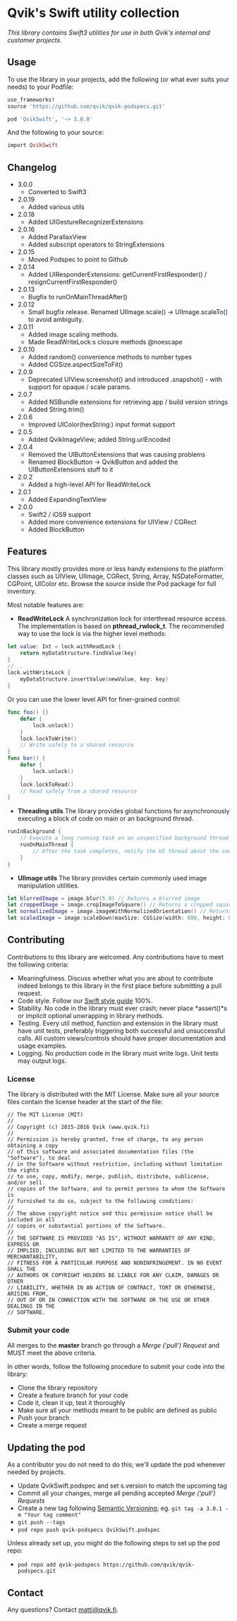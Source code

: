 # Qvik's Swift utility collection

*This library contains Swift3 utilities for use in both Qvik's internal and customer projects.*

## Usage

To use the library in your projects, add the following (or what ever suits your needs) to your Podfile:

```ruby
use_frameworks!
source 'https://github.com/qvik/qvik-podspecs.git'

pod 'QvikSwift', '~> 3.0.0'
```

And the following to your source:

```ruby
import QvikSwift
```

## Changelog

* 3.0.0
    * Converted to Swift3
* 2.0.19 
    * Added various utils
* 2.0.18 
    * Added UIGestureRecognizerExtensions
* 2.0.16
    * Added ParallaxView
    * Added subscript operators to StringExtensions
* 2.0.15
    * Moved Podspec to point to Github
* 2.0.14
    * Added UIResponderExtensions: getCurrentFirstResponder() / resignCurrentFirstResponder()
* 2.0.13
    * Bugfix to runOnMainThreadAfter()
* 2.0.12
    * Small bugfix release. Renamed UIImage.scale() -> UIImage.scaleTo() to avoid ambiguity.
* 2.0.11 
    * Added image scaling methods. 
    * Made ReadWriteLock:s closure methods @noescape
* 2.0.10 
    * Added random() convenience methods to number types
    * Added CGSize.aspectSizeToFit() 
* 2.0.9
    * Deprecated UIView.screenshot() and introduced .snapshot() - with support for opaque / scale params.
* 2.0.7
    * Added NSBundle extensions for retrieving app / build version strings
    * Added String.trim()
* 2.0.6 
    * Improved UIColor(hexString:) input format support
* 2.0.5
    * Added QvikImageView; added String.urlEncoded
* 2.0.4
    * Removed the UIButtonExtensions that was causing problems
    * Renamed BlockButton -> QvikButton and added the UIButtonExtensions stuff to it
* 2.0.2 
	* Added a high-level API for ReadWriteLock
* 2.0.1
	* Added ExpandingTextView
* 2.0.0
	* Swift2 / iOS9 support
	* Added more convenience extensions for UIView / CGRect
	* Added BlockButton

## Features

This library mostly provides more or less handy extensions to the platform classes such as UIView, UIImage, CGRect, String, Array, NSDateFormatter, CGPoint, UIColor etc. Browse the source inside the Pod package for full inventory. 

Most notable features are:


* **ReadWriteLock**
A synchronization lock for interthread resource access. The implementation is based on **pthread_rwlock_t**.
The recommended way to use the lock is via the higher level methods:
```swift
let value: Int = lock.withReadLock {
	return myDataStructure.findValue(key)
}
// .. 
lock.withWriteLock {
	myDataStructure.insertValue(newValue, key: key)
}
```
Or you can use the lower level API for finer-grained control:
```swift
func foo() {}
	defer {
		lock.unlock()
	}
	lock.lockToWrite()
	// Write safely to a shared resource
}
func bar() {
	defer {
	    lock.unlock()
    }
    lock.lockToRead()
    // Read safely from a shared resource
}
```

* **Threading utils**
The library provides global functions for asynchronously executing a block of code on main or an background thread.
```swift
runInBackground {
	// Execute a long running task on an unspecified background thread
    runOnMainThread {
    	// After the task completes, notify the UI thread about the completion
    }
}
```

* **UIImage utils**
The library provides certain commonly used image manipulation utilities.
```swift
let blurredImage = image.blur(5.0) // Returns a blurred image
let croppedImage = image.cropImageToSquare() // Returns a cropped square image from the middle of the original
let normalizedImage = image.imageWithNormalizedOrientation() // Returns an image with any orientation information removed
let scaledImage = image.scaleDown(maxSize: CGSize(width: 800, height: 800)) // Returns an image with max size 800x800, scaled down if required, with original aspect ratio
```

## Contributing 

Contributions to this library are welcomed. Any contributions have to meet the following criteria:

* Meaningfulness. Discuss whether what you are about to contribute indeed belongs to this library in the first place before submitting a pull request.
* Code style. Follow our [Swift style guide](https://github.com/qvik/swift) 100%.
* Stability. No code in the library must ever crash; never place *assert()*s or implicit optional unwrapping in library methods.
* Testing. Every util method, function and extension in the library must have unit tests, preferably triggering both successful and unsuccessful calls. All custom views/controls should have proper documentation and usage examples.
* Logging. No production code in the library must write logs. Unit tests may output logs.

### License

The library is distributed with the MIT License. Make sure all your source files contain the license header at the start of the file:

```
// The MIT License (MIT)
//
// Copyright (c) 2015-2016 Qvik (www.qvik.fi)
//
// Permission is hereby granted, free of charge, to any person obtaining a copy
// of this software and associated documentation files (the "Software"), to deal
// in the Software without restriction, including without limitation the rights
// to use, copy, modify, merge, publish, distribute, sublicense, and/or sell
// copies of the Software, and to permit persons to whom the Software is
// furnished to do so, subject to the following conditions:
//
// The above copyright notice and this permission notice shall be included in all
// copies or substantial portions of the Software.
//
// THE SOFTWARE IS PROVIDED "AS IS", WITHOUT WARRANTY OF ANY KIND, EXPRESS OR
// IMPLIED, INCLUDING BUT NOT LIMITED TO THE WARRANTIES OF MERCHANTABILITY,
// FITNESS FOR A PARTICULAR PURPOSE AND NONINFRINGEMENT. IN NO EVENT SHALL THE
// AUTHORS OR COPYRIGHT HOLDERS BE LIABLE FOR ANY CLAIM, DAMAGES OR OTHER
// LIABILITY, WHETHER IN AN ACTION OF CONTRACT, TORT OR OTHERWISE, ARISING FROM,
// OUT OF OR IN CONNECTION WITH THE SOFTWARE OR THE USE OR OTHER DEALINGS IN THE
// SOFTWARE.
```

### Submit your code

All merges to the **master** branch go through a *Merge ('pull') Request* and MUST meet the above criteria.

In other words, follow the following procedure to submit your code into the library:

* Clone the library repository
* Create a feature branch for your code
* Code it, clean it up, test it thoroughly
* Make sure all your methods meant to be public are defined as public
* Push your branch
* Create a merge request

## Updating the pod

As a contributor you do not need to do this; we'll update the pod whenever needed by projects.

* Update QvikSwift.podspec and set s.version to match the upcoming tag
* Commit all your changes, merge all pending accepted *Merge ('pull') Requests*
* Create a new tag following [Semantic Versioning](http://semver.org/); eg. `git tag -a 3.0.1 -m "Your tag comment"`
* `git push --tags`
* `pod repo push qvik-podspecs QvikSwift.podspec`

Unless already set up, you might do the following steps to set up the pod repo:

* ```pod repo add qvik-podspecs https://github.com/qvik/qvik-podspecs.git```

## Contact

Any questions? Contact matti@qvik.fi.
